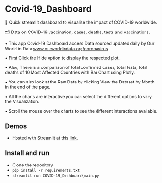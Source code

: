 # Covid-19_Dashboard
🦠 Quick streamlit dashboard to visualise the impact of COVID-19 worldwide.

🗂️ Data on COVID-19 vaccination, cases, deaths, tests and vaccinations.

• This app Covid-19 Dashboard access Data sourced updated daily by Our World in Data www.ourworldindata.org/coronavirus

• First Click the Hide option to display the respected plot.

• Also, There is a comparison of total confirmed cases, total tests, total deaths of 10 Most Affected Countries with Bar Chart using Plotly.

• You can also look at the Raw Data by clicking View the Dataset by Month in the end of the page.

• All the charts are interactive you can select the different options to vary the Visualization.

• Scroll the mouse over the charts to see the different interactions available.


## Demos

* Hosted with Streamlit at this [link](https://share.streamlit.io/andreissirlene/covid-19_dashboard/main/src/app.py).


## Install and run

- Clone the repository
- `pip install -r requirements.txt`
- `streamlit run COVID-19_Dashboard\main.py`
